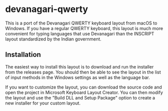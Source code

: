 # devanagari-qwerty

This is a port of the Devanagari QWERTY keyboard layout from macOS to Windows. If you have a regular QWERTY keyboard, this layout is much more convenient for typing languages that use Devanagari than the INSCRIPT layout standardized by the Indian government.

## Installation

The easiest way to install this layout is to download and run the installer from the releases page. You should then be able to see the layout in the list of input methods in the Windows settings as well as the language bar.

If you want to customize the layout, you can download the source code and open the project in Microsoft Keyboard Layout Creator. You can then modify the layout and use the "Build DLL and Setup Package" option to create a new installer for your custom layout.

